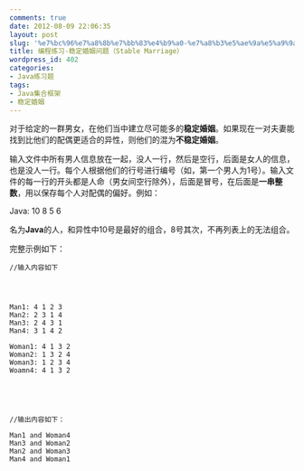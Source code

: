 ```yaml
---
comments: true
date: 2012-08-09 22:06:35
layout: post
slug: '%e7%bc%96%e7%a8%8b%e7%bb%83%e4%b9%a0-%e7%a8%b3%e5%ae%9a%e5%a9%9a%e5%a7%bb%e9%97%ae%e9%a2%98%ef%bc%88stable-marriage%ef%bc%89'
title: 编程练习-稳定婚姻问题（Stable Marriage）
wordpress_id: 402
categories:
- Java练习题
tags:
- Java集合框架
- 稳定婚姻
---
```


对于给定的一群男女，在他们当中建立尽可能多的**稳定婚姻**。如果现在一对夫妻能找到比他们的配偶更适合的异性，则他们的混为**不稳定婚姻**。

输入文件中所有男人信息放在一起，没人一行，然后是空行，后面是女人的信息，也是没人一行。每个人根据他们的行号进行编号（如，第一个男人为1号）。输入文件的每一行的开头都是人命（男女间空行除外），后面是冒号，在后面是**一串整数**，用以保存每个人对配偶的偏好。例如：

Java: 10 8 5 6

名为**Java**的人，和异性中10号是最好的组合，8号其次，不再列表上的无法组合。

完整示例如下：<!-- more -->

    
    //输入内容如下



    
    Man1: 4 1 2 3
    Man2: 2 3 1 4
    Man3: 2 4 3 1
    Man4: 3 1 4 2
    
    Woman1: 4 1 3 2
    Woman2: 1 3 2 4
    Woman3: 1 2 3 4 
    Woamn4: 4 1 3 2




    
    //输出内容如下：
    
    Man1 and Woman4
    Man3 and Woman2
    Man2 and Woman3
    Man4 and Woman1
